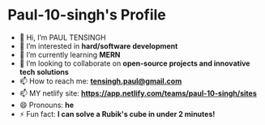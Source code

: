# Paul-10-singh's Profile

- 👋 Hi, I’m PAUL TENSINGH 
- 👀 I’m interested in **hard/software development**
- 🌱 I’m currently learning **MERN**
- 💞️ I’m looking to collaborate on **open-source projects and innovative tech solutions**
- 📫 How to reach me: **tensingh.paul@gmail.com**
- 📫 MY netlify site: **https://app.netlify.com/teams/paul-10-singh/sites**
- 😄 Pronouns: **he**
- ⚡ Fun fact: **I can solve a Rubik's cube in under 2 minutes!**
